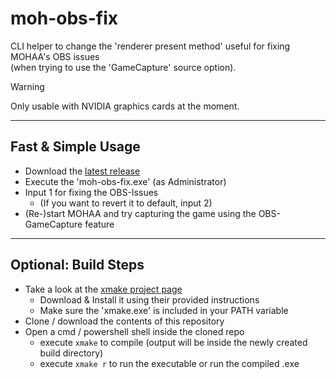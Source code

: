 # moh-obs-fix
CLI helper to change the 'renderer present method' useful for fixing MOHAA's OBS issues \
(when trying to use the 'GameCapture' source option).


> [!WARNING]
> Only usable with NVIDIA graphics cards at the moment.


---

## Fast & Simple Usage
- Download the [latest release](https://github.com/slowptr/moh-obs-fix/releases/tag/v1.0)
- Execute the 'moh-obs-fix.exe' (as Administrator)
- Input 1 for fixing the OBS-Issues
  - (If you want to revert it to default, input 2)
- (Re-)start MOHAA and try capturing the game using the OBS-GameCapture feature

---

## Optional: Build Steps
- Take a look at the [xmake project page](https://github.com/xmake-io/xmake)
  - Download & Install it using their provided instructions
  - Make sure the 'xmake.exe' is included in your PATH variable
- Clone / download the contents of this repository
- Open a cmd / powershell shell inside the cloned repo
  - execute ```xmake``` to compile (output will be inside the newly created build directory)
  - execute ```xmake r``` to run the executable or run the compiled .exe
